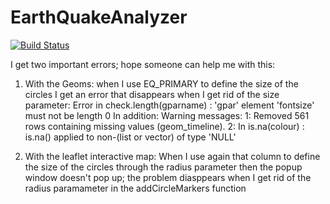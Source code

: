 # EarthQuakeAnalyzer

[![Build Status](https://travis-ci.org/DanielAyllon/EarthQuakeAnalyzer.svg?branch=master)](https://travis-ci.org/DanielAyllon/EarthQuakeAnalyzer)

I get two important errors; hope someone can help me with this:
1. With the Geoms: when I use EQ_PRIMARY to define the size of the circles I get an error that disappears when I get rid of the size parameter:
Error in check.length(gparname) : 
  'gpar' element 'fontsize' must not be length 0
In addition: Warning messages:
1: Removed 561 rows containing missing values (geom_timeline). 
2: In is.na(colour) :
  is.na() applied to non-(list or vector) of type 'NULL'
  
2. With the leaflet interactive map: When I use again that column to define the size of the circles through the radius parameter
then the popup window doesn't pop up; the problem diasppears when I get rid of the radius paramameter in the addCircleMarkers function

